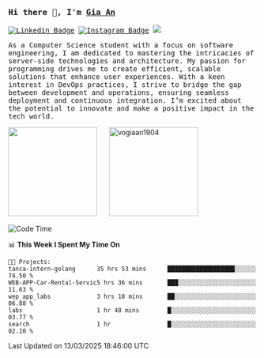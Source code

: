 ### <samp>Hi there 👋, I'm <a href="https://www.linkedin.com/in/vogiaan1904/" target="_blank">Gia An</a></samp>

<samp> [![Linkedin Badge](https://img.shields.io/badge/-LinkedIn-0e76a8?style=flat-square&logo=Linkedin&logoColor=white)](https://linkedin.com/in/vogiaan1904)
[![Instagram Badge](https://img.shields.io/badge/-Instagram-e4405f?style=flat-square&logo=Instagram&logoColor=white)](https://instagram.com/_.ja.ann_/) ![](https://komarev.com/ghpvc/?username=vogiaan1904&style=flat-square&base=100)</samp> 

<samp>As a Computer Science student with a focus on software engineering, I am dedicated to mastering the intricacies of server-side technologies and architecture. My passion for programming drives me to create efficient, scalable solutions that enhance user experiences. With a keen interest in DevOps practices, I strive to bridge the gap between development and operations, ensuring seamless deployment and continuous integration. I’m excited about the potential to innovate and make a positive impact in the tech world.</samp>



<div>
  <img height="180em" src="https://github-readme-stats.vercel.app/api/top-langs/?username=vogiaan1904&show_icons=true&hide_border=true&layout=compact&langs_count=10&theme=transparent&include_orgs=true"/>
  &nbsp;&nbsp;&nbsp;&nbsp;
  <img height="180em" src="https://github-readme-stats.vercel.app/api?username=vogiaan1904&show_icons=true&hide_border=true&&count_private=true&include_all_commits=true&theme=transparent&locale=en" alt="vogiaan1904" />
</div>






<!--START_SECTION:waka-->
![Code Time](http://img.shields.io/badge/Code%20Time-566%20hrs%2028%20mins-blue)

📊 **This Week I Spent My Time On** 

```text
🐱‍💻 Projects: 
tanca-intern-golang      35 hrs 53 mins      ███████████████████░░░░░░   74.50 % 
WEB-APP-Car-Rental-Servic5 hrs 36 mins       ███░░░░░░░░░░░░░░░░░░░░░░   11.63 % 
wep_app_labs             3 hrs 18 mins       ██░░░░░░░░░░░░░░░░░░░░░░░   06.88 % 
labs                     1 hr 48 mins        █░░░░░░░░░░░░░░░░░░░░░░░░   03.77 % 
search                   1 hr                █░░░░░░░░░░░░░░░░░░░░░░░░   02.10 % 
```


 Last Updated on 13/03/2025 18:46:00 UTC
<!--END_SECTION:waka-->
